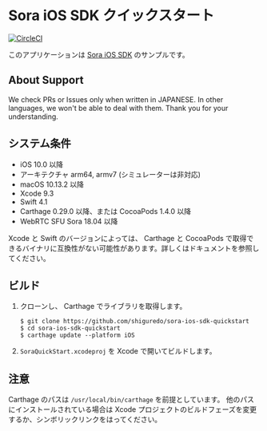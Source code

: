 # Sora iOS SDK クイックスタート

[![CircleCI](https://circleci.com/gh/shiguredo/sora-ios-sdk-quickstart/tree/develop.svg?style=svg)](https://circleci.com/gh/shiguredo/sora-ios-sdk-quickstart/tree/develop)

このアプリケーションは [Sora iOS SDK](https://github.com/shiguredo/sora-ios-sdk) のサンプルです。

## About Support

We check PRs or Issues only when written in JAPANESE.
In other languages, we won't be able to deal with them. Thank you for your understanding.

## システム条件

- iOS 10.0 以降
- アーキテクチャ arm64, armv7 (シミュレーターは非対応)
- macOS 10.13.2 以降
- Xcode 9.3
- Swift 4.1
- Carthage 0.29.0 以降、または CocoaPods 1.4.0 以降
- WebRTC SFU Sora 18.04 以降

Xcode と Swift のバージョンによっては、 Carthage と CocoaPods で取得できるバイナリに互換性がない可能性があります。詳しくはドキュメントを参照してください。

## ビルド

1. クローンし、 Carthage でライブラリを取得します。

   ```
   $ git clone https://github.com/shiguredo/sora-ios-sdk-quickstart
   $ cd sora-ios-sdk-quickstart
   $ carthage update --platform iOS
   ```

2. ``SoraQuickStart.xcodeproj`` を Xcode で開いてビルドします。

## 注意

Carthage のパスは ``/usr/local/bin/carthage`` を前提としています。
他のパスにインストールされている場合は Xcode プロジェクトのビルドフェーズを変更するか、シンボリックリンクをはってください。

